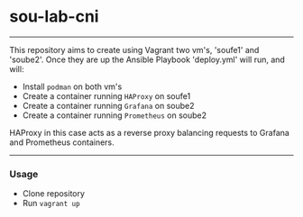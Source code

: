 # sou-lab-cni
---

This repository aims to create using Vagrant two vm's, 'soufe1' and 'soube2'. Once they are up the Ansible Playbook 'deploy.yml' will run, and will:

- Install `podman`  on both vm's
- Create a container running `HAProxy` on soufe1
- Create a container running `Grafana` on soube2
- Create a container running `Prometheus` on soube2

HAProxy in this case acts as a reverse proxy balancing requests to Grafana and Prometheus containers.

--- 
### **Usage**

- Clone repository
- Run `vagrant up`
